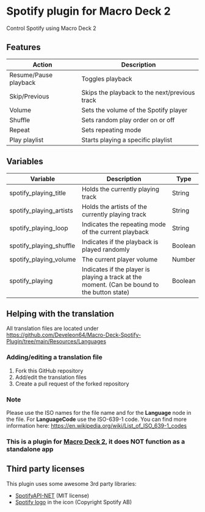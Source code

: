 ﻿# Spotify plugin for Macro Deck 2
Control Spotify using Macro Deck 2

## Features
| Action | Description |
| --- | --- |
| Resume/Pause playback | Toggles playback |
| Skip/Previous | Skips the playback to the next/previous track |
| Volume | Sets the volume of the Spotify player |
| Shuffle | Sets random play order on or off |
| Repeat | Sets repeating mode |
| Play playlist | Starts playing a specific playlist |

## Variables
| Variable | Description | Type |
| --- | --- | --- |
| spotify_playing_title | Holds the currently playing track | String |
| spotify_playing_artists | Holds the artists of the currently playing track | String |
| spotify_playing_loop | Indicates the repeating mode of the current playback | String |
| spotify_playing_shuffle | Indicates if the playback is played randomly | Boolean |
| spotify_playing_volume | The current player volume | Number |
| spotify_playing | Indicates if the player is playing a track at the moment. (Can be bound to the button state) | Boolean |

## Helping with the translation
All translation files are located under https://github.com/Develeon64/Macro-Deck-Spotify-Plugin/tree/main/Resources/Languages
### Adding/editing a translation file
1. Fork this GitHub repository
2. Add/edit the translation files
3. Create a pull request of the forked repository
### Note
Please use the ISO names for the file name and for the __Language__ node in the file. For __LanguageCode__ use the ISO-639-1 code. You can find more information here: https://en.wikipedia.org/wiki/List_of_ISO_639-1_codes

### This is a plugin for [Macro Deck 2](https://github.com/SuchByte/Macro-Deck), it does NOT function as a standalone app


## Third party licenses
This plugin uses some awesome 3rd party libraries:
- [SpotifyAPI-NET](https://github.com/JohnnyCrazy/SpotifyAPI-NET) (MIT license)
- [Spotify logo](https://developer.spotify.com/documentation/general/design-and-branding/#using-our-logo) in the icon (Copyright Spotify AB)